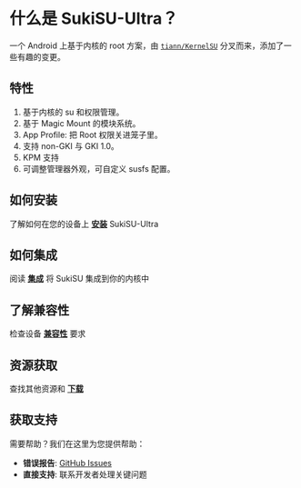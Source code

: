 # 什么是 SukiSU-Ultra？

一个 Android 上基于内核的 root 方案，由 [`tiann/KernelSU`](https://github.com/tiann/KernelSU) 分叉而来，添加了一些有趣的变更。

## 特性

1. 基于内核的 su 和权限管理。
2. 基于 Magic Mount 的模块系统。
3. App Profile: 把 Root 权限关进笼子里。
4. 支持 non-GKI 与 GKI 1.0。
5. KPM 支持
6. 可调整管理器外观，可自定义 susfs 配置。

## 如何安装

了解如何在您的设备上 **[安装](./installation)**  SukiSU-Ultra  

## 如何集成
阅读 **[集成](./how-to-integrate.md)** 将 SukiSU 集成到你的内核中

## 了解兼容性
检查设备 **[兼容性](./compatibility)** 要求

## 资源获取
查找其他资源和 **[下载](./links)**


## 获取支持

需要帮助？我们在这里为您提供帮助：

- **错误报告**: [GitHub Issues](https://github.com/SukiSU-Ultra/SukiSU-Ultra/issues)
- **直接支持**: 联系开发者处理关键问题